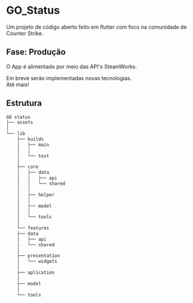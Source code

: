 # GO_Status

Um projeto de código aberto feito em flutter com foco na comunidade de Counter Strike.

## Fase: Produção

O App é alimentado por meio das API's SteamWorks.

Em breve seráo implementadas novas tecnologias. <br/>
Até mais!

## Estrutura

```bash
GO status  
├── assets  
│  
└── lib  
    ├── builds  
    │   ├── main  
    │   │  
    │   └── test  
    │   
    ├── core  
    │   ├── data  
    │   │   ├── api  
    │   │   └── shared  
    │   │  
    │   ├── helper
    │   │  
    │   ├── model  
    │   │  
    │   └── tools  
    │  
    └── features  
	├── data  
	│   ├── api  
	│   └── shared  
	│  
	├── presentation  
	│   └── widgets  
	│  
	├── aplication  
	│  
	├── model  
	│  
	└── tools  
